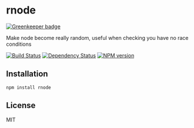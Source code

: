 # rnode

[![Greenkeeper badge](https://badges.greenkeeper.io/ForbesLindesay/rnode.svg)](https://greenkeeper.io/)

Make node become really random, useful when checking you have no race conditions

[![Build Status](https://img.shields.io/travis/ForbesLindesay/rnode/master.svg)](https://travis-ci.org/ForbesLindesay/rnode)
[![Dependency Status](https://img.shields.io/david/ForbesLindesay/rnode.svg)](https://david-dm.org/ForbesLindesay/rnode)
[![NPM version](https://img.shields.io/npm/v/rnode.svg)](https://www.npmjs.com/package/rnode)

## Installation

    npm install rnode

## License

  MIT